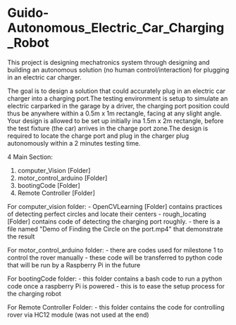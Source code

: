 # Guido-Autonomous_Electric_Car_Charging_Robot
This project is designing mechatronics system through designing and building an autonomous solution (no human control/interaction) for plugging in an electric car charger.

The goal is to design a solution that could accurately plug in an electric car charger into a charging port.The testing environment is setup to simulate an electric carparked in the garage by a driver, the charging port position could thus be anywhere within a 0.5m x 1m rectangle, facing at any slight angle. Your design is allowed to be set up initially ina 1.5m x 2m rectangle, before the test fixture (the car) arrives in the charge port zone.The design is required to locate the charge port and plug in the charger plug autonomously within a 2 minutes testing time.


4 Main Section:
  1. computer_Vision [Folder]
  2. motor_control_arduino [Folder]
  3. bootingCode [Folder]
  4. Remote Controller [Folder]
  
  For computer_vision folder:
    - OpenCVLearning [Folder] contains practices of detecting perfect circles and locate their centers
    - rough_locating [Folder] contains code of detecting the charging port roughly.
      - there is a file named "Demo of Finding the Circle on the port.mp4" that demonstrate the result
  
  For motor_control_arduino folder:
    - there are codes used for milestone 1 to control the rover manually
    - these code will be transferred to python code that will be run by a Raspberry Pi in the future
    
  For bootingCode folder:
    - this folder contains a bash code to run a python code once a raspberry Pi is powered
    - this is to ease the setup process for the charging robot
  
  For Remote Controller Folder:
    - this folder contains the code for controlling rover via HC12 module (was not used at the end)
    
  
